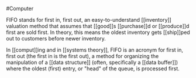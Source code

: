 #Computer 

FIFO stands for first in, first out, an easy-to-understand [[inventory]] valuation method that assumes that [[good]]s [[purchase]]d or [[produce]]d first are sold first. In theory, this means the oldest inventory gets [[ship]]ped out to customers before newer inventory.

In [[comput]]ing and in [[systems theory]], FIFO is an acronym for first in, first out (the first in is the first out), a method for organizing the manipulation of a [[data structure]] (often, specifically a [[data buffer]]) where the oldest (first) entry, or "head" of the queue, is processed first.